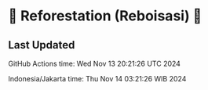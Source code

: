 
# 🌳 Reforestation (Reboisasi) 🌲

## Last Updated

GitHub Actions time: Wed Nov 13 20:21:26 UTC 2024

Indonesia/Jakarta time: Thu Nov 14 03:21:26 WIB 2024
